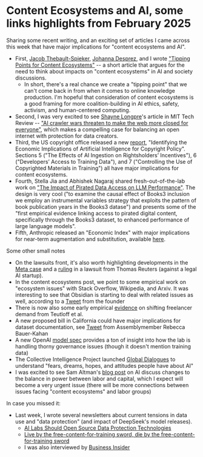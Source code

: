 # Content Ecosystems and AI, some links highlights from February 2025

Sharing some recent writing, and an exciting set of articles I came across this week
that have major implications for "content ecosystems and AI".

- First, [Jacob Thebault-Spieker](https://www.linkedin.com/in/jacob-thebault-spieker-65574b112/), [Johanna Desprez](https://www.linkedin.com/in/johanna-desprez-032139125/), and I wrote ["Tipping Points for Content Ecosystems"](https://dataleverage.substack.com/p/tipping-points-for-content-ecosystems) -- a short article that argues for the need to think about impacts on "content ecosystems" in AI and society discussions.
  - In short, there's a real chance we create a "tipping point" that we can't come back in from when it comes to online knowledge production. I'm hopeful that consideration of content ecosystems is a good framing for more coalition-building in AI ethics, safety, activism, and human-centered computing. 
- Second, I was very excited to see [Shayne Longpre](https://www.shaynelongpre.com/)'s article in MIT Tech Review -- ["AI crawler wars threaten to make the web more closed for everyone"](https://www.technologyreview.com/2025/02/11/1111518/ai-crawler-wars-closed-web/), which makes a compelling case for balancing an open internet with protection for data creators.
- Third, the US copyright office released a new [report](https://www.copyright.gov/economic-research/economic-implications-of-ai/), "Identifying the Economic Implications of Artificial Intelligence for Copyright Policy". Sections 5 ("The Effects of AI Ingestion on Rightsholders’ Incentives"), 6 ("Developers’ Access to Training Data"), and 7 ("Controlling the Use of Copyrighted Materials in Training") all have major implications for content ecosystems.
- Fourth, Stella Jia and Abhishek Nagaraj shared fresh-out-of-the-lab work on ["The Impact of Pirated Data Access on LLM Performance"](https://conference.nber.org/conf_papers/f213210.pdf). The design is very cool ("to examine the causal effect of Books3 inclusion we employ an instrumental variables strategy that exploits the pattern of book publication years in the Books3 datase") and presents some of the "first empirical evidence linking access to pirated digital content, specifically
through the Books3 dataset, to enhanced performance of large language models".
- Fifth, Anthropic released an "Economic Index" with major implications for near-term augmentation and substitution, available [here](https://www.anthropic.com/news/the-anthropic-economic-index).

Some other small notes
- On the lawsuits front, it's also worth highlighting developments in the [Meta case](https://chatgptiseatingtheworld.substack.com/p/judge-chhabria-is-reviewing-metas) and a [ruling](https://www.theverge.com/news/610721/thomson-reuters-ross-intelligence-ai-copyright-infringement) in a lawsuit from Thomas Reuters (against a legal AI startup).
- In the content ecosystems post, we point to some empirical work on "ecosystem issues" with Stack Overflow, Wikipedia, and Arxiv. It was interesting to see that Obsidian is starting to deal with related issues as well, according to a [Tweet](https://x.com/kepano/status/1889362224965366214) from the founder
- There is now also some early empirical [evidence](https://www.sciencedirect.com/science/article/pii/S0167268124004591) on shifting freelancer demand from Teutloff et al.
- A new proposed bill in California could have major implications for dataset documentation, see [Tweet](https://x.com/bauerkahan/status/1887661766240514334) from Assemblymember Rebecca Bauer-Kahan
- A new OpenAI [model spec](https://openai.com/index/sharing-the-latest-model-spec/) provides a ton of insight into how the lab is handling thorny governance issues (though it doesn't mention training data)
- The Collective Intelligence Project launched [Global Dialogues](https://globaldialogues.ai/) to understand "fears, dreams, hopes, and attitudes people have about AI"
- I was excited to see Sam Altman's [blog post](https://blog.samaltman.com/three-observations) on AI discuss changes to the balance in power between labor and capital, which I expect will become a very urgent issue (there will be more connections between issues facing "content ecosystems" and labor groups)


In case you missed it:
- Last week, I wrote several newsletters about current tensions in data use and "data protection" (and impact of DeepSeek's model releases). 
  - [AI Labs Should Open Source Data Protection Technologies](https://dataleverage.substack.com/p/ai-labs-could-open-source-data-protection) 
  - [Live by the free-content-for-training sword, die by the free-content-for-training sword](https://dataleverage.substack.com/p/live-by-the-free-content-for-training)
  - I was also interviewed by [Business Insider](https://www.businessinsider.com/openai-deepseek-ai-model-distillation-training-data-copyright-karma-2025-1)